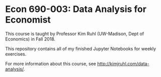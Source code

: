 # Econ 690-003: Data Analysis for Economist

This course is taught by Professor Kim Ruhl (UW-Madison, Dept of Economics) in Fall 2018. 

This repository contains all of my finished Jupyter Notebooks for weekly exercises. 

For more information about this course, see http://kimjruhl.com/data-analysis/. 
